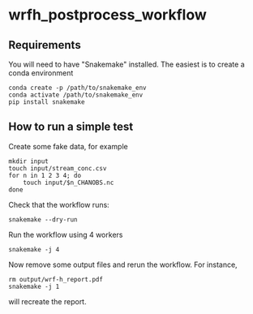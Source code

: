 # wrfh_postprocess_workflow

## Requirements

You will need to have "Snakemake" installed. The easiest is to create a conda environment
```
conda create -p /path/to/snakemake_env
conda activate /path/to/snakemake_env
pip install snakemake
```

## How to run a simple test

Create some fake data, for example
```
mkdir input
touch input/stream_conc.csv
for n in 1 2 3 4; do
    touch input/$n_CHANOBS.nc
done
```

Check that the workflow runs:
```
snakemake --dry-run
```

Run the workflow using 4 workers
```
snakemake -j 4
```

Now remove some output files and rerun the workflow. For instance, 
```
rm output/wrf-h_report.pdf
snakemake -j 1
```
will recreate the report.


